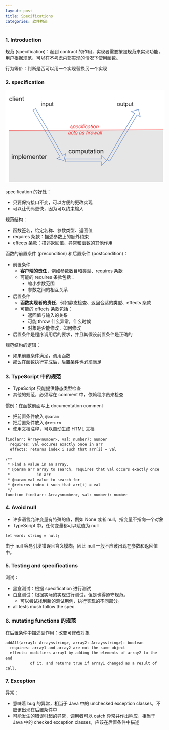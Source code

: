 ```yaml
---
layout: post
title: Specifications
categories: 软件构造
---
```


### 1. Introduction

规范 (specification)：起到 contract 的作用，实现者需要按照规范来实现功能，用户根据规范，可以在不考虑内部实现的情况下使用函数。

行为等价：判断是否可以用一个实现替换另一个实现

### 2. specification

![](/image/软件构造/软件构造-0007-1.png)

specification 的好处：
* 只要保持接口不变，可以方便的更改实现
* 可以让代码更快，因为可以约束输入

规范结构：
* 函数签名，给定名称、参数类型、返回值
* requires 条款：描述参数上的额外约束
* effects 条款：描述返回值、异常和函数的其他作用

函数的前置条件 (precondition) 和后置条件 (postcondition)：
* 前置条件
    - **客户端的责任**，例如参数数目和类型、requires 条款
    - 可能的 requires 条款包括：
        * 缩小参数范围
        * 参数之间的相互关系
* 后置条件
    - **函数实现者的责任**，例如静态检查、返回合适的类型、effects 条款
    - 可能的 effects 条款包括：
        * 返回值与输入的关系
        * 可能 throw 什么异常，什么时候
        * 对象是否能修改，如何修改
* 后置条件是程序调用后的要求，并且其假设前置条件是正确的

规范结构的逻辑：
* 如果前置条件满足，调用函数
* 那么在函数执行完成后，后置条件也必须满足

### 3. TypeScript 中的规范

* TypeScript 只能提供静态类型检查
* 其他的规范，必须写在 comment 中，依赖程序员来检查

惯例：在函数前面写上 documentation comment
* 把前置条件放入 `@param`
* 把后置条件放入 `@return`
* 使用文档注释，可以自动生成 HTML 文档

~~~
find(arr: Array<number>, val: number): number
  requires: val occures exactly once in arr
  effects: returns index i such that arr[i] = val

/**
 * Find a value in an array.
 * @param arr array to search, requires that val occurs exactly once
 *            in arr
 * @param val value to search for
 * @returns index i such that arr[i] = val
 */
function find(arr: Array<number>, val: number): number
~~~

### 4. Avoid null

* 许多语言允许变量有特殊的值，例如 None 或者 null，指变量不指向一个对象
* TypeScript 中，任何变量都可以赋值为 null
~~~
let word: string = null;
~~~

由于 null 容易引发错误且含义模糊，因此 null 一般不应该出现在参数和返回值中。

### 5. Testing and specifications

测试：
* 黑盒测试：根据 specification 进行测试
* 白盒测试：根据实际的实现进行测试，但是也得遵守规范。
    - 可以尝试找到新的测试用例，执行实现的不同部分。
* all tests mush follow the spec.

### 6. mutating functions 的规范

在后置条件中描述副作用：改变可修改对象

~~~
addAll(array1: Array<string>, array2: Array<string>): boolean
  requires: array1 and array2 are not the same object
  effects: modifiers array1 by adding the elements of array2 to the end 
           of it, and returns true if array1 changed as a result of call.
~~~

### 7. Exception

异常：
* 意味着 bug 的异常，相当于 Java 中的 unchecked exception classes，不应该出现在后置条件中
* 可能发生的错误引起的异常，调用者可以 catch 异常并作出响应，相当于 Java 中的 checked exception classes，应该在后置条件中描述


